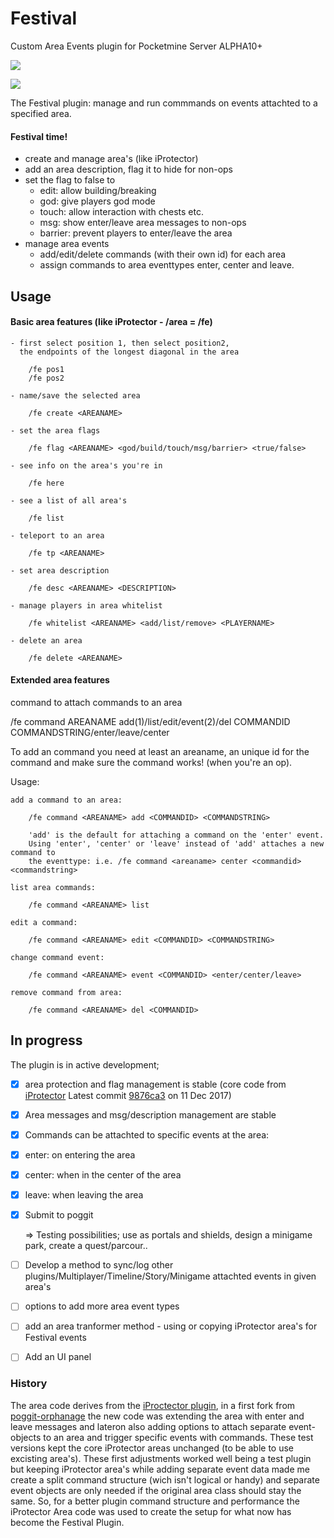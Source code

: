 # Festival

Custom Area Events plugin for Pocketmine Server ALPHA10+

[![](https://poggit.pmmp.io/shield.state/Festival)](https://poggit.pmmp.io/p/Festival)

[![](https://poggit.pmmp.io/shield.api/Festival)](https://poggit.pmmp.io/p/Festival)

The Festival plugin: manage and run commmands on events attachted to a specified area.

#### Festival time!
- create and manage area's (like iProtector)
- add an area description, flag it to hide for non-ops
- set the flag to false to
  - edit: allow building/breaking
  - god: give players god mode 
  - touch: allow interaction with chests etc.  
  - msg: show enter/leave area messages to non-ops 
  - barrier: prevent players to enter/leave the area
- manage area events
  - add/edit/delete commands (with their own id) for each area
  - assign commands to area eventtypes enter, center and leave.

## Usage

#### Basic area features (like iProtector - /area = /fe)

	- first select position 1, then select position2, 
	  the endpoints of the longest diagonal in the area

		/fe pos1
		/fe pos2

	- name/save the selected area

		/fe create <AREANAME>  

	- set the area flags
	
		/fe flag <AREANAME> <god/build/touch/msg/barrier> <true/false>

	- see info on the area's you're in
	
		/fe here

	- see a list of all area's
	
		/fe list

	- teleport to an area
	
		/fe tp <AREANAME>
  
	- set area description
		
		/fe desc <AREANAME> <DESCRIPTION>
  
	- manage players in area whitelist
	
		/fe whitelist <AREANAME> <add/list/remove> <PLAYERNAME>
  
	- delete an area
	
		/fe delete <AREANAME>
  


#### Extended area features
command to attach commands to an area

/fe command AREANAME add(1)/list/edit/event(2)/del COMMANDID COMMANDSTRING/enter/leave/center 

To add an command you need at least an areaname, an unique id for the command and make sure the command works! (when you're an op).

Usage:
	
	add a command to an area:

		/fe command <AREANAME> add <COMMANDID> <COMMANDSTRING>

		'add' is the default for attaching a command on the 'enter' event. 
		Using 'enter', 'center' or 'leave' instead of 'add' attaches a new command to 
		the eventtype: i.e. /fe command <areaname> center <commandid> <commandstring>

	list area commands:
	
		/fe command <AREANAME> list
		
	edit a command:
	
		/fe command <AREANAME> edit <COMMANDID> <COMMANDSTRING>
	
	change command event:
	
		/fe command <AREANAME> event <COMMANDID> <enter/center/leave>
		
	remove command from area:
	
		/fe command <AREANAME> del <COMMANDID>



## In progress

The plugin is in active development; 
  - [x] area protection and flag management is stable 
  (core code from [iProtector](https://github.com/poggit-orphanage/iProtector) 
  Latest commit [9876ca3](https://github.com/poggit-orphanage/iProtector/commit/9876ca3acd48830599b3715346a1cf8ac964bdbd) on 11 Dec 2017) 

  - [x] Area messages and msg/description management are stable

  - [x] Commands can be attachted to specific events at the area: 
  - [x] enter: on entering the area
  - [x] center: when in the center of the area
  - [x] leave: when leaving the area

  - [x] Submit to poggit
  
	=> Testing possibilities; use as portals and shields, design a minigame park, create a quest/parcour.. 

  - [ ] Develop a method to sync/log other plugins/Multiplayer/Timeline/Story/Minigame attachted events in given area's
  - [ ] options to add more area event types
  - [ ] add an area tranformer method - using or copying iProtector area's for Festival events 
  - [ ] Add an UI panel  

### History

The area code derives from the [iProctector plugin](https://github.com/LDX-MCPE/iProtector), in a first fork from [poggit-orphanage](https://github.com/poggit-orphanage/iProtector) the new code was extending the area with enter and leave messages and lateron also adding options to attach separate event-objects to an area and trigger specific events with commands. These test versions kept the core iProtector areas unchanged (to be able to use excisting area's).
These first adjustments worked well being a test plugin but keeping iProtector area's while adding separate event data made me create a split command structure (wich isn't logical or handy) and separate event objects are only needed if the original area class should stay the same. So, for a better plugin command structure and performance the iProtector Area code was used to create the setup for what now has become the Festival Plugin.
